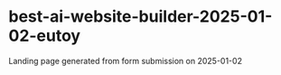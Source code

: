 # best-ai-website-builder-2025-01-02-eutoy
Landing page generated from form submission on 2025-01-02
